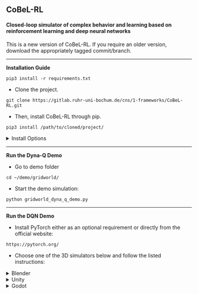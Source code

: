 ## **CoBeL-RL** ##
#### Closed-loop simulator of complex behavior and learning based on reinforcement learning and deep neural networks ####

This is a new version of CoBeL-RL.
If you require an older version, download the appropriately tagged commit/branch.

----------------------------

**Installation Guide**

`pip3 install -r requirements.txt`

* Clone the project.

`git clone https://gitlab.ruhr-uni-bochum.de/cns/1-frameworks/CoBeL-RL.git`  

*  Then, install CoBeL-RL through pip.

`pip3 install /path/to/cloned/project/`

<details></summary>
<summary>
Install Options
</summary>

* If you intend to use Keras-RL agents install with the option:

`[keras-rl]`

* If you intend to use CoBeL-RL's Deep RL agents install with the option:

`[tensorflow]`

`[torch]`

* If you intend to use Unity environments install with the option:

`[unity]`

</details>

------------------------------

**Run the Dyna-Q Demo**

* Go to demo folder

`cd ~/demo/gridworld/`

*  Start the demo simulation:

`python gridworld_dyna_q_demo.py`

------------------------------

**Run the DQN Demo**

*  Install PyTorch either as an optional requirement or directly from the official website:

`https://pytorch.org/`

*  Choose one of the 3D simulators below and follow the listed instructions:

<details></summary>
<summary>
Blender
</summary>


* Download and install Blender2.79b from:  

`https://download.blender.org/release/Blender2.79/`

* You will need to set up an environment variable for the Blender path to run the demos.

`export BLENDER_EXECUTABLE_PATH="/path/to/blender2.79b/"`

* Alternatively, you can set the variable manually in Python before running the script.

`import os`

`os.environ['BLENDER_EXECUTABLE_PATH'] = '/path/to/blender2.79b/'`

If you plan to use the framework more than once, it is useful to set this variable permanently. On Linux distributions, you can do this by editing the .bashrc file. 

* Go to demo folder

`cd ~/demo/simple_grid_graph_demo/`

*  Start the demo simulation:

`python simple_grid_graph_demo.py`

**Note: The Blender path can also be passed as a parameter to the Blender frontend module. For your own simulations it is therefore not necessary to set a permanent variable.**

</details>


<details>

<summary>
Unity
</summary>


You got two options to run a demo.

*  You can use the precompiled versions of the unity environments.
    
    You have to set a system variable named 'UNITY_ENVIRONMENT_EXECUTABLE' to the path of the downloaded environments
    
    > export UNITY_ENVIRONMENT_EXECUTABLE=PATH_TO_ENV_EXEC
    
    and run the unity_demo.py in the demo/unity_demo folder
    
    > python3 demo/unity_demo/unity_demo.py
        
* To build the environments yourself and custom environments do the following:

    * you need to download and install the 'Unity Hub': **https://docs.unity3d.com/Manual/GettingStartedInstallingHub.html**
    
    * the adapted version of mlagents: **https://ruhr-uni-bochum.sciebo.de/s/8GUszMEC7LgzS7V**
    
    * and the unitypackage for the environments: **https://ruhr-uni-bochum.sciebo.de/s/gdphysRY1P7pAyT**
    
    * the unitypackage is also available in the git folder: **environments/environments_unity/source/unity_environments.unitypackage**
    
    Then you set up a new project with unity. See: **https://docs.unity3d.com/560/Documentation/Manual/GettingStarted.html**
    
    To import the 'mlagents' framework into your project you select the 'Window/PackageManager' menu item in the editor, 
    then choose 'Add Package From Disk' in the top left corner and open the 'package.json' in the 'ml-agents/com.unity.ml-agents' folder.
    
    To import the environments you select the menu item 'Assets/Import Package/Custom Package' in the editor and open the 
    'unity_resources.unitypackage' you downloaded.

* The other option is to connect the interface directly with the Unity editor.
    
    You start training an environment by opening a scene in the 'Assets/Scenes' folder with the 'Project Explorer' of the editor, 
    running the unity_demo.py first and pressing the 'Play' button at the top of the editor screen.
    
    **Note: the demo tries to do option 1) automatically when 'UNITY_ENVIRONMENT_EXECUTABLE' variable is set.**
    
 </details> 

 
 <details>

<summary>
Godot
</summary>


*  Download the Godot build (build contains executables for Linux and Windows).

`https://ruhr-uni-bochum.sciebo.de/s/dSGaGtflsNTqYRW`

* You will need to set up an environment variable for the Godot path to run the demos.

`export GODOT_EXECUTABLE_PATH="/path/to/godot/"`

* Alternatively, you can set the variable manually in Python before running the script.

`import os`

`os.environ['GODOT_EXECUTABLE_PATH'] = '/path/to/godot/'`
    
* Go to demo folder.

`cd ~/demo/godot/`

* Start the demo simulation:

`python godot_demo_grid_graph.py`

**Note: The Godot path can also be passed as a parameter to the Godot frontend module. For your own simulations it is therefore not necessary to set a permanent variable.**
  
 </details>    
